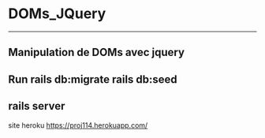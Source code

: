 # DOMs_JQuery
--------------------
Manipulation de DOMs avec jquery
--------------------
Run rails db:migrate
    rails db:seed
---------------------
rails server
---------------------
site heroku https://proj114.herokuapp.com/
